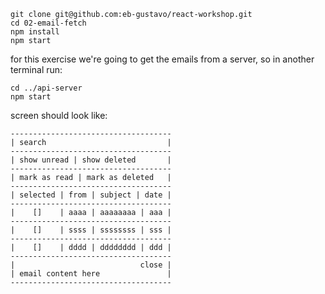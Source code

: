 ```
git clone git@github.com:eb-gustavo/react-workshop.git
cd 02-email-fetch
npm install
npm start
```

for this exercise we're going to get the emails from a server, so in another terminal run:
```
cd ../api-server
npm start
```

screen should look like:
```
------------------------------------
| search                           |
------------------------------------
| show unread | show deleted       |
------------------------------------
| mark as read | mark as deleted   |
------------------------------------
| selected | from | subject | date |
------------------------------------
|    []    | aaaa | aaaaaaaa | aaa |
------------------------------------
|    []    | ssss | ssssssss | sss |
------------------------------------
|    []    | dddd | dddddddd | ddd |
------------------------------------
|                            close |
| email content here               |
------------------------------------
```
